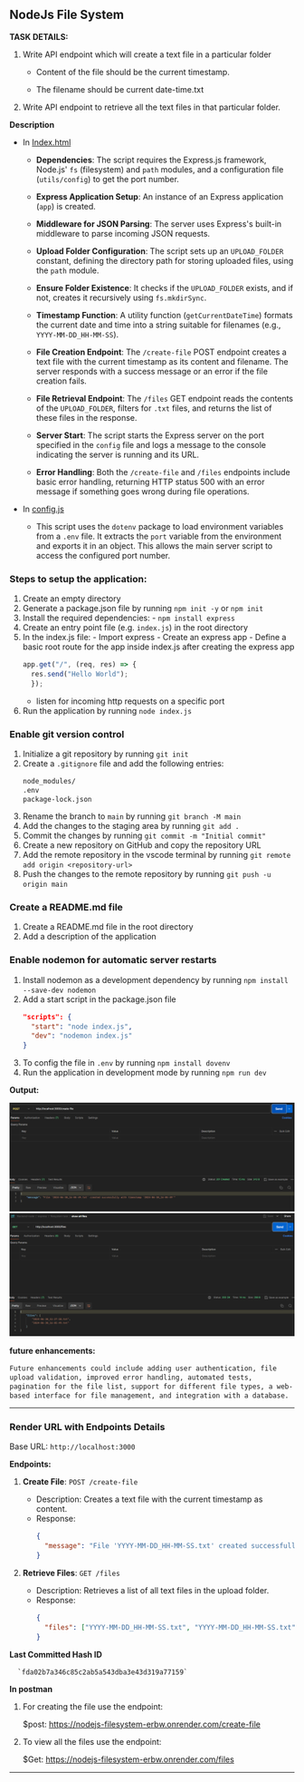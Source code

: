 ## NodeJs File System

**TASK DETAILS:**
 1. Write API endpoint which will create a text file in a particular folder

    * Content of the file should be the current timestamp.

    * The filename should be current date-time.txt

2. Write API endpoint to retrieve all the text files in that particular folder.

**Description**
   
   * In [Index.html](./index.html)
      
      - **Dependencies**: The script requires the Express.js framework, Node.js' `fs` (filesystem) and `path` modules, and a configuration file (`utils/config`) to get the port number.
      
      -  **Express Application Setup**: An instance of an Express application (`app`) is created.

      - **Middleware for JSON Parsing**: The server uses Express's built-in middleware to parse incoming JSON requests.

      - **Upload Folder Configuration**: The script sets up an `UPLOAD_FOLDER` constant, defining the directory path for storing uploaded files, using the `path` module.

      - **Ensure Folder Existence**: It checks if the `UPLOAD_FOLDER` exists, and if not, creates it recursively using `fs.mkdirSync`.

      - **Timestamp Function**: A utility function (`getCurrentDateTime`) formats the current date and time into a string suitable for filenames (e.g., `YYYY-MM-DD_HH-MM-SS`).

      - **File Creation Endpoint**: The `/create-file` POST endpoint creates a text file with the current timestamp as its content and filename. The server responds with a success message or an error if the file creation fails.

      - **File Retrieval Endpoint**: The `/files` GET endpoint reads the contents of the `UPLOAD_FOLDER`, filters for `.txt` files, and returns the list of these files in the response.

      - **Server Start**: The script starts the Express server on the port specified in the `config` file and logs a message to the console indicating the server is running and its URL.

      -  **Error Handling**: Both the `/create-file` and `/files` endpoints include basic error handling, returning HTTP status 500 with an error message if something goes wrong during file operations.
   
   * In [config.js](/utils/config.js) 
     
      - This script uses the `dotenv` package to load environment variables from a `.env` file. It extracts the `port` variable from the environment and exports it in an object. This allows the main server script to access the configured port number.

### Steps to setup the application:

   1. Create an empty directory
   2. Generate a package.json file by running `npm init -y` or `npm init`
   3. Install the required dependencies:
          - `npm install express`
   4. Create an entry point file (e.g. `index.js`) in the root directory
   5. In the index.js file:
          - Import express
          - Create an express app
          - Define a basic root route for the app inside index.js after creating the express app
      ```javascript
      app.get("/", (req, res) => {
        res.send("Hello World");
        });
      ```
         - listen for incoming http requests on a specific port
   6. Run the application by running `node index.js`

### Enable git version control

   1. Initialize a git repository by running `git init`
   2. Create a `.gitignore` file and add the following entries:
      ```
      node_modules/
      .env
      package-lock.json
      ```
   3. Rename the branch to `main` by running `git branch -M main`
   4. Add the changes to the staging area by running `git add .`
   5. Commit the changes by running `git commit -m "Initial commit"`
   6. Create a new repository on GitHub and copy the repository URL
   7. Add the remote repository in the vscode terminal by running `git remote add origin <repository-url>`
   8. Push the changes to the remote repository by running `git push -u origin main`

### Create a README.md file

   1. Create a README.md file in the root directory
   2. Add a description of the application

### Enable nodemon for automatic server restarts

   1. Install nodemon as a development dependency by running `npm install --save-dev nodemon`
   2. Add a start script in the package.json file
      ```json
      "scripts": {
        "start": "node index.js",
        "dev": "nodemon index.js"
      }
      ```
   3. To config the file in `.env` by running `npm install dovenv`
   4. Run the application in development mode by running `npm run dev`

**Output:**

![alt text](image.png) 
![alt text](image-1.png)
    

**future enhancements:**
    
    Future enhancements could include adding user authentication, file upload validation, improved error handling, automated tests, pagination for the file list, support for different file types, a web-based interface for file management, and integration with a database.



---

### Render URL with Endpoints Details
Base URL: `http://localhost:3000`
 
**Endpoints:**
1. **Create File**: `POST /create-file`
   - Description: Creates a text file with the current timestamp as content.
   - Response: 
     ```json
     {
       "message": "File 'YYYY-MM-DD_HH-MM-SS.txt' created successfully with timestamp 'YYYY-MM-DD_HH-MM-SS'"
     }
     ```

2. **Retrieve Files**: `GET /files`
   - Description: Retrieves a list of all text files in the upload folder.
   - Response:
     ```json
     {
       "files": ["YYYY-MM-DD_HH-MM-SS.txt", "YYYY-MM-DD_HH-MM-SS.txt"]
     }
     ```
**Last Committed Hash ID**

      `fda02b7a346c85c2ab5a543dba3e43d319a77159`

**In postman**
   
   1. For creating the file use the endpoint:
   
        $post:  https://nodejs-filesystem-erbw.onrender.com/create-file

   2. To view all the files use the endpoint:

        $Get:   https://nodejs-filesystem-erbw.onrender.com/files

---